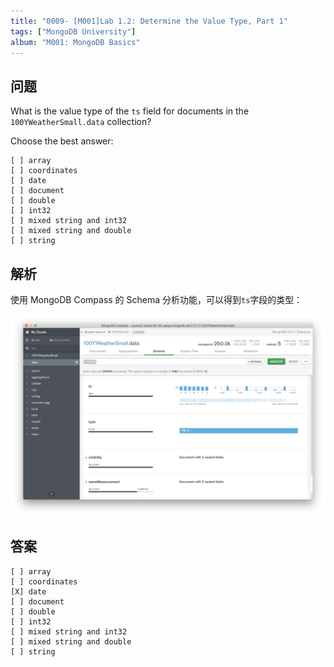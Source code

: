 ```yaml
---
title: "0009- [M001]Lab 1.2: Determine the Value Type, Part 1"
tags: ["MongoDB University"]
album: "M001: MongoDB Basics"
---
```


## 问题

What is the value type of the `ts` field for documents in the `100YWeatherSmall.data` collection?

Choose the best answer:

```
[ ] array
[ ] coordinates
[ ] date
[ ] document
[ ] double
[ ] int32
[ ] mixed string and int32
[ ] mixed string and double
[ ] string
```

<!--more-->

## 解析

使用 MongoDB Compass 的 Schema 分析功能，可以得到`ts`字段的类型：

![](/assets/images/2019/0009/answer.png)

## 答案

```
[ ] array
[ ] coordinates
[X] date
[ ] document
[ ] double
[ ] int32
[ ] mixed string and int32
[ ] mixed string and double
[ ] string
```
